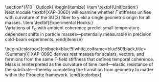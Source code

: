 \section*{§10 · Outlook}
\begin{itemize}
\item \textbf{Unification:}  
  Next module \textbf{XAP-006D} will examine whether $\Gamma$ stiffness unifies with curvature of the SU(3) fiber to yield a single geometric origin for all masses.
\item \textbf{Experimental Hooks:}  
  Variations of $\Gamma_0$ with ambient coherence predict small temperature-dependent shifts in particle masses—potentially measurable in precision cold-beam experiments.
\end{itemize}

\begin{tcolorbox}[colback=blue!5!white,colframe=blue!50!black,title={Summary}]
XAP-006C derives rest masses for scalars, vectors, and fermions from the same Γ-field stiffness that defines temporal coherence.  
Mass is reinterpreted as the curvature of time itself—elastic resistance of the substrate—thereby completing the transition from geometry to matter within the Pirouette framework.
\end{tcolorbox}